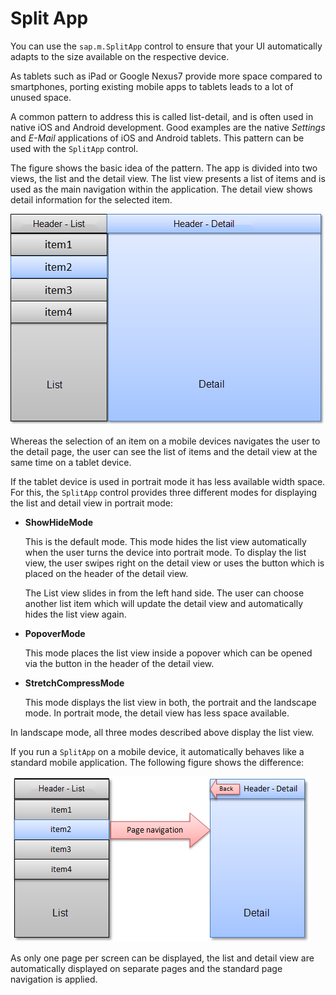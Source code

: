 <!-- loioeedfe79e4c19462eafe8780aeab16a3c -->

# Split App

You can use the `sap.m.SplitApp` control to ensure that your UI automatically adapts to the size available on the respective device.

As tablets such as iPad or Google Nexus7 provide more space compared to smartphones, porting existing mobile apps to tablets leads to a lot of unused space.

A common pattern to address this is called list-detail, and is often used in native iOS and Android development. Good examples are the native *Settings* and *E-Mail* applications of iOS and Android tablets. This pattern can be used with the `SplitApp` control.

The figure shows the basic idea of the pattern. The app is divided into two views, the list and the detail view. The list view presents a list of items and is used as the main navigation within the application. The detail view shows detail information for the selected item.

![SAPUI5 Mobile SplitApp Pattern](images/SAPUI5_Mobile_Split_App_Pattern_0dd20bc.png)

Whereas the selection of an item on a mobile devices navigates the user to the detail page, the user can see the list of items and the detail view at the same time on a tablet device.

If the tablet device is used in portrait mode it has less available width space. For this, the `SplitApp` control provides three different modes for displaying the list and detail view in portrait mode:

-   **ShowHideMode**

    This is the default mode. This mode hides the list view automatically when the user turns the device into portrait mode. To display the list view, the user swipes right on the detail view or uses the button which is placed on the header of the detail view.

    The List view slides in from the left hand side. The user can choose another list item which will update the detail view and automatically hides the list view again.


-   **PopoverMode**

    This mode places the list view inside a popover which can be opened via the button in the header of the detail view.


-   **StretchCompressMode**

    This mode displays the list view in both, the portrait and the landscape mode. In portrait mode, the detail view has less space available.


In landscape mode, all three modes described above display the list view.

If you run a `SplitApp` on a mobile device, it automatically behaves like a standard mobile application. The following figure shows the difference:

![SAPUI5 Mobile Splitt App Mobile](images/SAPUI5_Mobile_Split_App_Mobile_png_bac7575.png)

As only one page per screen can be displayed, the list and detail view are automatically displayed on separate pages and the standard page navigation is applied.

